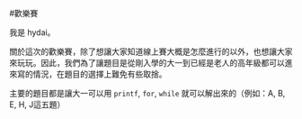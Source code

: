 #歡樂賽

我是 hydai。

關於這次的歡樂賽，除了想讓大家知道線上賽大概是怎麼進行的以外，也想讓大家來玩玩。因此，我們為了讓題目是從剛入學的大一到已經是老人的高年級都可以進來寫的情況，在題目的選擇上難免有些取捨。

主要的題目都是讓大一可以用 `printf`, `for`, `while` 就可以解出來的（例如：A, B, E, H, J這五題）
